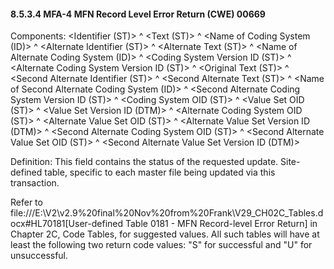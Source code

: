 #### 8.5.3.4 MFA-4 MFN Record Level Error Return (CWE) 00669

Components: &lt;Identifier (ST)> ^ &lt;Text (ST)> ^ &lt;Name of Coding System (ID)> ^ &lt;Alternate Identifier (ST)> ^ &lt;Alternate Text (ST)> ^ &lt;Name of Alternate Coding System (ID)> ^ &lt;Coding System Version ID (ST)> ^ &lt;Alternate Coding System Version ID (ST)> ^ &lt;Original Text (ST)> ^ &lt;Second Alternate Identifier (ST)> ^ &lt;Second Alternate Text (ST)> ^ &lt;Name of Second Alternate Coding System (ID)> ^ &lt;Second Alternate Coding System Version ID (ST)> ^ &lt;Coding System OID (ST)> ^ &lt;Value Set OID (ST)> ^ &lt;Value Set Version ID (DTM)> ^ &lt;Alternate Coding System OID (ST)> ^ &lt;Alternate Value Set OID (ST)> ^ &lt;Alternate Value Set Version ID (DTM)> ^ &lt;Second Alternate Coding System OID (ST)> ^ &lt;Second Alternate Value Set OID (ST)> ^ &lt;Second Alternate Value Set Version ID (DTM)>

Definition: This field contains the status of the requested update. Site-defined table, specific to each master file being updated via this transaction.

Refer to file:///E:\V2\v2.9%20final%20Nov%20from%20Frank\V29_CH02C_Tables.docx#HL70181[User-defined Table 0181 - MFN Record-level Error Return] in Chapter 2C, Code Tables, for suggested values. All such tables will have at least the following two return code values: "S" for successful and "U" for unsuccessful.
